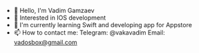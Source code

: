 - 👋 Hello, I'm Vadim Gamzaev
- 👀 Interested in IOS development
- 🌱 I'm currently learning Swift and developing app for Appstore
- 📫 How to contact me:
Telegram: @vakavadim
Email: vadosbox@gmail.com

<!---
Vakavadim/Vakavadim is a ✨ special ✨ repository because its `README.md` (this file) appears on your GitHub profile.
You can click the Preview link to take a look at your changes.
--->
